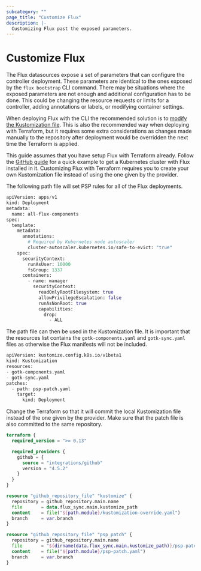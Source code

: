 ```yaml
---
subcategory: ""
page_title: "Customize Flux"
description: |-
  Customizing Flux past the exposed parameters.
---
```


# Customize Flux

The Flux datasources expose a set of parameters that can configure the controller deployment. These parameters are identical to the ones
exposed by the `flux bootstrap` CLI command. There may be situations where the exposed parameters are not enough and additional configuration
has to be done. This could be changing the resource requests or limits for a controller, adding annotations or labels, or modifying container settings.

When deploying Flux with the CLI the recommended solution is to [modify the Kustomization file](https://fluxcd.io/docs/installation/#customize-flux-manifests).
This is also the recommended way when deploying with Terraform, but it requires some extra considerations as changes made manually to
the repository after deployment would be overridden the next time the Terraform is applied.

This guide assumes that you have setup Flux with Terraform already. Follow the [GitHub guide](./github) for a quick example to get a Kubernetes cluster with Flux installed in it.
Customizing Flux with Terraform requires you to create your own Kustomization file instead of using the one given by the provider.

The following path file will set PSP rules for all of the Flux deployments.
```terraform
apiVersion: apps/v1
kind: Deployment
metadata:
  name: all-flux-components
spec:
  template:
    metadata:
      annotations:
        # Required by Kubernetes node autoscaler
        cluster-autoscaler.kubernetes.io/safe-to-evict: "true"
    spec:
      securityContext:
        runAsUser: 10000
        fsGroup: 1337
      containers:
        - name: manager
          securityContext:
            readOnlyRootFilesystem: true
            allowPrivilegeEscalation: false
            runAsNonRoot: true
            capabilities:
              drop:
                - ALL
```

The path file can then be used in the Kustomization file. It is important that the resources list contains the `gotk-components.yaml` and `gotk-sync.yaml` files as otherwise the Flux
manifests will not be included.
```terraform
apiVersion: kustomize.config.k8s.io/v1beta1
kind: Kustomization
resources:
- gotk-components.yaml
- gotk-sync.yaml
patches:
  - path: psp-patch.yaml
    target:
      kind: Deployment
```

Change the Terraform so that it will commit the local Kustomization file instead of the one given by the provider. Make sure that the patch file is also committed to the same repository.
```terraform
terraform {
  required_version = ">= 0.13"

  required_providers {
    github = {
      source = "integrations/github"
      version = "4.5.2"
    }
  }
}

resource "github_repository_file" "kustomize" {
  repository = github_repository.main.name
  file       = data.flux_sync.main.kustomize_path
  content    = file("${path.module}/kustomization-override.yaml")
  branch     = var.branch
}

resource "github_repository_file" "psp_patch" {
  repository = github_repository.main.name
  file       = "${dirname(data.flux_sync.main.kustomize_path)}/psp-patch.yaml"
  content    = file("${path.module}/psp-patch.yaml")
  branch     = var.branch
}
```
